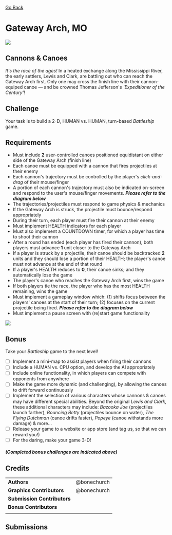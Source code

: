 [Go Back](https://github.com/bonechurch/Route-66#challenges)

# Gateway Arch, MO

![](https://github.com/bonechurch/Route-66/blob/master/images/gateway-arch-MO.png)

## Cannons & Canoes

*It's the race of the ages!* In a heated exchange along the Mississippi River, the early settlers, Lewis and Clark, are battling out who can reach the Gateway Arch first. Only one may cross the finish line with their cannon-equiped canoe — and be crowned Thomas Jefferson's *'Expeditioner of the Century'*! 

## Challenge

Your task is to build a 2-D, HUMAN vs. HUMAN, turn-based *Battleship* game.

## Requirements

* Must include **2** user-controlled canoes positioned equidistant on either side of the Gateway Arch (finish line)
* Each canoe must be equipped with a cannon that fires projectiles at their enemy
* Each cannon's trajectory must be controlled by the player's *click-and-drag* of their mouse/finger
* A portion of each cannon's trajectory must also be indicated on-screen and respond to the user's mouse/finger movements. ***Please refer to the diagram below***
* The trajectories/projectiles must respond to game physics & mechanics
* If the Gateway Arch is struck, the projectile must bounce/respond appropriately
* During their turn, each player must fire their cannon at their enemy
* Must implement HEALTH indicators for each player
* Must also implement a COUNTDOWN timer, for which a player has time to shoot their cannon
* After a round has ended (each player has fired their cannon), both players must advance **1** unit closer to the Gateway Arch
* If a player is struck by a projectile, their canoe should be backtracked **2** units and they should lose a portion of their HEALTH; the player's canoe must not advance at the end of that round
* If a player's HEALTH reduces to **0**, their canoe sinks; and they automatically lose the game
* The player's canoe who reaches the Gateway Arch first, wins the game
* If both players tie the race, the player who has the most HEALTH remaining, wins the game 
* Must implement a gameplay window which: (1) shifts focus between the players' canoes at the start of their turn; (2) focuses on the current projectile being fired. ***Please refer to the diagram below***
* Must implement a pause screen with (re)start game functionality

![](https://github.com/bonechurch/Route-66/blob/master/images/diagrams/gateway-arch-MO.png)

## Bonus

Take your *Battleship* game to the next level!

- [ ] Implement a mini-map to assist players when firing their cannons
- [ ] Include a HUMAN vs. CPU option, and develop the AI appropriately
- [ ] Include online functionality, in which players can compete with opponents from anywhere
- [ ] Make the game more dynamic (and challenging), by allowing the canoes to drift forward continuously
- [ ] Implement the selection of various characters whose cannons & canoes may have different special abilities. Beyond the original *Lewis and Clark*, these additional characters may include: *Bazooka Joe* (projectiles launch farther), *Bouncing Betty* (projectiles bounce on water), *The Flying Dutchman* (canoe drifts faster), *Popeye* (canoe withstands more damage) & more...
- [ ] Release your game to a website or app store (and tag us, so that we can reward you!)
- [ ] For the daring, make your game 3-D!

##### *(Completed bonus challenges are indicated above)*

## Credits

|                              |             |
| ---------------------------- | ----------- |
| **Authors**                  | @bonechurch |
| **Graphics Contributors**    | @bonechurch |
| **Submission Contributors**  |             |
| **Bonus Contributors**       |             |
|                              |             |

## Submissions

<!--- Uncomment(F): See the [submissions]() for this challenge. --->
